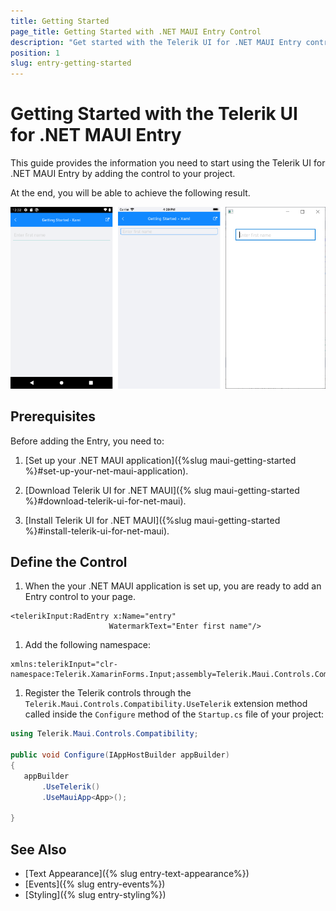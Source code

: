 ```yaml
---
title: Getting Started
page_title: Getting Started with .NET MAUI Entry Control
description: "Get started with the Telerik UI for .NET MAUI Entry control and add the control to your .NET MAUI project."
position: 1
slug: entry-getting-started
---
```


# Getting Started with the Telerik UI for .NET MAUI Entry

This guide provides the information you need to start using the Telerik UI for .NET MAUI Entry by adding the control to your project.

At the end, you will be able to achieve the following result.

![Entry Getting Started Example](images/entry_getting_started.png)

## Prerequisites

Before adding the Entry, you need to:

1. [Set up your .NET MAUI application]({%slug maui-getting-started %}#set-up-your-net-maui-application).

1. [Download Telerik UI for .NET MAUI]({% slug maui-getting-started %}#download-telerik-ui-for-net-maui).

1. [Install Telerik UI for .NET MAUI]({%slug maui-getting-started %}#install-telerik-ui-for-net-maui).

## Define the Control

1. When the your .NET MAUI application is set up, you are ready to add an Entry control to your page.

 ```XAML
<telerikInput:RadEntry x:Name="entry"
					   WatermarkText="Enter first name"/>
 ```

 1. Add the following namespace:

 ```XAML
xmlns:telerikInput="clr-namespace:Telerik.XamarinForms.Input;assembly=Telerik.Maui.Controls.Compatibility"
 ```

1. Register the Telerik controls through the `Telerik.Maui.Controls.Compatibility.UseTelerik` extension method called inside the `Configure` method of the `Startup.cs` file of your project:

 ```C#
using Telerik.Maui.Controls.Compatibility;

public void Configure(IAppHostBuilder appBuilder)
{
	appBuilder		
		.UseTelerik()
		.UseMauiApp<App>();

}              
 ```

## See Also

- [Text Appearance]({% slug entry-text-appearance%})
- [Events]({% slug entry-events%})
- [Styling]({% slug entry-styling%})
